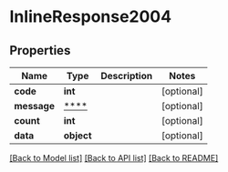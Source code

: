 # InlineResponse2004

## Properties
Name | Type | Description | Notes
------------ | ------------- | ------------- | -------------
**code** | **int** |  | [optional] 
**message** | [****](.md) |  | [optional] 
**count** | **int** |  | [optional] 
**data** | **object** |  | [optional] 

[[Back to Model list]](../../README.md#documentation-for-models) [[Back to API list]](../../README.md#documentation-for-api-endpoints) [[Back to README]](../../README.md)

